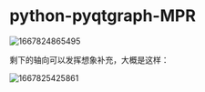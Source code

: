 # python-pyqtgraph-MPR
![1667824865495](https://user-images.githubusercontent.com/60532565/200313161-c7d10b1c-cd75-4f75-bd34-6294549270be.jpg)

剩下的轴向可以发挥想象补充，大概是这样：

![1667825425861](https://user-images.githubusercontent.com/60532565/200314825-af5b78f5-735b-4b17-a0c9-1d5bf9fbf336.jpg)
